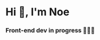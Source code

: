 <h1> Hi 👋, I'm Noe </h1>

<h3>Front-end dev in progress 👩🏻‍💻 </h3>



<!---
noe-mai/noe-mai is a ✨ special ✨ repository because its `README.md` (this file) appears on your GitHub profile.
You can click the Preview link to take a look at your changes.
--->
